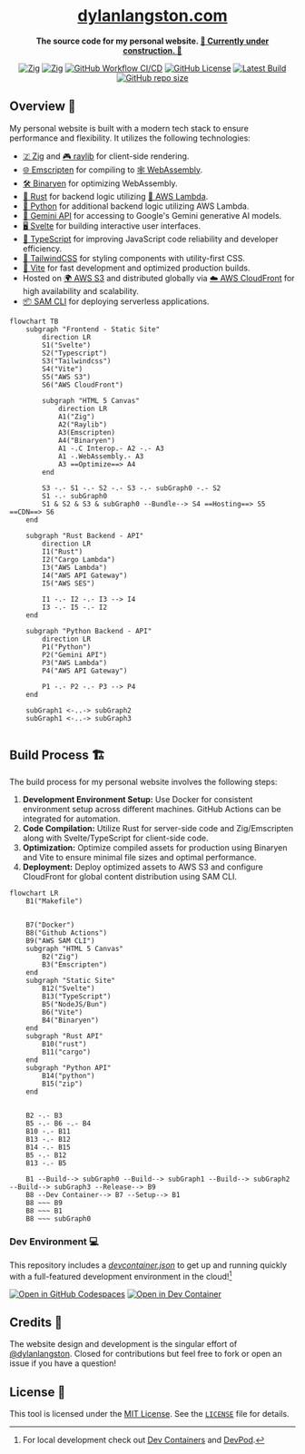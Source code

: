 <h1 align="center"><a href="https://dylanlangston.com/">dylanlangston.com</a></h1>
<p align="center">
  <strong>The source code for my personal website. <u>🚧 Currently under construction. 🚧</u></strong>
</p>

<p align="center">
  <a href="https://ziglang.org/download"><img alt="Zig" src="https://img.shields.io/badge/Zig-Master-fd9930.svg"></a>
  <a href="https://www.raylib.com/"><img alt="Zig" src="https://img.shields.io/badge/raylib-Master-%23FFF.svg"></a>
  <a href="https://github.com/dylanlangston/dylanlangston.com/actions/workflows/OnPush.yml"><img alt="GitHub Workflow CI/CD" src="https://img.shields.io/github/actions/workflow/status/dylanlangston/dylanlangston.com/OnPush.yml?label=CI%2FCD"></a>
  <a href="https://github.com/dylanlangston/dylanlangston.com/blob/main/LICENSE"><img alt="GitHub License" src="https://img.shields.io/github/license/dylanlangston/dylanlangston.com?label=License"></a>
  <a href="https://github.com/dylanlangston/dylanlangston.com/releases/latest"><img alt="Latest Build" src="https://img.shields.io/badge/dynamic/json?url=https%3A%2F%2Fapi.github.com%2Frepos%2Fdylanlangston%2Fdylanlangston.com%2Freleases&query=%24%5B%3A1%5D.tag_name&label=Latest%20Build&color=%234c1"></a>
  <a href="https://api.github.com/repos/dylanlangston/dylanlangston.com"><img alt="GitHub repo size" src="https://img.shields.io/github/repo-size/dylanlangston/dylanlangston.com?label=Repo%20Size"></a>
</p>

## Overview 👀

My personal website is built with a modern tech stack to ensure performance and flexibility. It utilizes the following technologies:
- [🇿 Zig](https://ziglang.org/) and [🎮 raylib](https://www.raylib.com/) for client-side rendering.
- [🌐 Emscripten](https://emscripten.org/) for compiling to [🕸️ WebAssembly](https://webassembly.org/).
- [🛠️ Binaryen](https://github.com/WebAssembly/binaryen) for optimizing WebAssembly.
- [🦀 Rust](https://www.rust-lang.org/) for backend logic utilizing [🔢 AWS Lambda](https://aws.amazon.com/lambda/).
- [🐍 Python](https://www.python.org/) for additional backend logic utilizing AWS Lambda.
- [🧠 Gemini API](https://ai.google.dev/gemini-api) for accessing to Google's Gemini generative AI models.
- [🖥️ Svelte](https://svelte.dev/) for building interactive user interfaces.
- [📝 TypeScript](https://www.typescriptlang.org/) for improving JavaScript code reliability and developer efficiency.
- [🎨 TailwindCSS](https://tailwindcss.com/) for styling components with utility-first CSS.
- [🚀 Vite](https://vitejs.dev/) for fast development and optimized production builds.
- Hosted on [🌍 AWS S3](https://aws.amazon.com/s3/) and distributed globally via [☁️ AWS CloudFront](https://aws.amazon.com/cloudfront/) for high availability and scalability.
- [📦 SAM CLI](https://github.com/aws/aws-sam-cli) for deploying serverless applications.

```mermaid
flowchart TB
    subgraph "Frontend - Static Site"
        direction LR
        S1("Svelte")
        S2("Typescript")
        S3("Tailwindcss")
        S4("Vite")
        S5("AWS S3")
        S6("AWS CloudFront")

        subgraph "HTML 5 Canvas"
            direction LR
            A1("Zig")
            A2("Raylib")
            A3(Emscripten)
            A4("Binaryen")
            A1 -.C Interop.- A2 -.- A3
            A1 -.WebAssembly.- A3
            A3 ==Optimize==> A4
        end

        S3 -.- S1 -.- S2 -.- S3 -.- subGraph0 -.- S2
        S1 -.- subGraph0
        S1 & S2 & S3 & subGraph0 --Bundle--> S4 ==Hosting==> S5 ==CDN==> S6
    end

    subgraph "Rust Backend - API"
        direction LR
        I1("Rust")
        I2("Cargo Lambda")
        I3("AWS Lambda")
        I4("AWS API Gateway")
        I5("AWS SES")

        I1 -.- I2 -.- I3 --> I4
        I3 -.- I5 -.- I2
    end

    subgraph "Python Backend - API"
        direction LR
        P1("Python")
        P2("Gemini API")
        P3("AWS Lambda")
        P4("AWS API Gateway")

        P1 -.- P2 -.- P3 --> P4
    end

	subGraph1 <-..-> subGraph2
	subGraph1 <-..-> subGraph3
	
```

## Build Process 🏗️

The build process for my personal website involves the following steps:
1. **Development Environment Setup:** Use Docker for consistent environment setup across different machines. GitHub Actions can be integrated for automation.
2. **Code Compilation:** Utilize Rust for server-side code and Zig/Emscripten along with Svelte/TypeScript for client-side code.
3. **Optimization:** Optimize compiled assets for production using Binaryen and Vite to ensure minimal file sizes and optimal performance.
4. **Deployment:** Deploy optimized assets to AWS S3 and configure CloudFront for global content distribution using SAM CLI.

<!-- https://docs.github.com/en/get-started/writing-on-github/working-with-advanced-formatting/creating-diagrams -->
<!-- https://mermaid.js.org/syntax/flowchart.html -->
```mermaid
flowchart LR
	B1("Makefile")
	

	B7("Docker")
	B8("Github Actions")
	B9("AWS SAM CLI")
    subgraph "HTML 5 Canvas"
        B2("Zig")
        B3("Emscripten")
    end
    subgraph "Static Site"
        B12("Svelte")
        B13("TypeScript")
        B5("NodeJS/Bun")
        B6("Vite")
        B4("Binaryen")
    end
    subgraph "Rust API"
        B10("rust")
        B11("cargo")
    end
    subgraph "Python API"
        B14("python")
        B15("zip")
    end


    B2 -.- B3
    B5 -.- B6 -.- B4
    B10 -.- B11
    B13 -.- B12
    B14 -.- B15
    B5 -.- B12
    B13 -.- B5

    B1 --Build--> subGraph0 --Build--> subGraph1 --Build--> subGraph2 --Build--> subGraph3 --Release--> B9
    B8 --Dev Container--> B7 --Setup--> B1
    B8 ~~~ B9
    B8 ~~~ B1
    B8 ~~~ subGraph0

```

### Dev Environment 💻
This repository includes a *[devcontainer.json](.devcontainer/devcontainer.json)* to get up and running quickly with a full-featured development environment in the cloud![^local-development]

[![Open in GitHub Codespaces](https://img.shields.io/static/v1?style=flat&label=GitHub+Codespaces&message=Open&color=lightgrey&logo=github)](https://codespaces.new/dylanlangston/dylanlangston.com)
[![Open in Dev Container](https://img.shields.io/static/v1?style=flat&label=Dev+Container&message=Open&color=blue&logo=visualstudiocode)](https://vscode.dev/redirect?url=vscode://ms-vscode-remote.remote-containers/cloneInVolume?url=https://github.com/dylanlangston/dylanlangston.com)

## Credits 🙌

The website design and development is the singular effort of [@dylanlangston](https://github.com/dylanlangston). Closed for contributions but feel free to fork or open an issue if you have a question!

## License 📜
This tool is licensed under the [MIT License](https://opensource.org/licenses/MIT). See the [`LICENSE`](LICENSE) file for details.

[^local-development]: For local development check out [Dev Containers](https://marketplace.visualstudio.com/items?itemName=ms-vscode-remote.remote-containers) and [DevPod](https://devpod.sh/).
